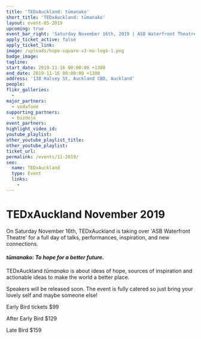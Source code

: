 ```yaml
---
title: 'TEDxAuckland: tūmanako'
short_title: 'TEDxAuckland: tūmanako'
layout: event-05-2019
upcoming: true
event_bar_right: 'Saturday November 16th, 2019 | ASB Waterfront Theatre'
apply_ticket_active: false
apply_ticket_link:
image: /uploads/hope-square-v3-no-logo-1.png
badge_image:
tagline:
start_date: 2019-11-16 00:00:00 +1300
end_date: 2019-11-16 00:00:00 +1300
address: '138 Halsey St, Auckland CBD, Auckland'
people:
flikr_galleries:
  -
major_partners:
  - vodafone
supporting_partners:
  - bizdojo
event_partners:
highlight_video_id:
youtube_playlist:
other_youtube_playlist_title:
other_youtube_playlist:
ticket_url:
permalink: /events/11-2019/
seo:
  name: TEDxAuckland
  type: Event
  links:
    -
---
```


# TEDxAuckland November 2019

On Saturday November 16th, TEDxAuckland is taking over 'ASB Waterfront Theatre' for a full day of talks, performances, inspiration, and new connections.

#### *tūmanako*\: *To hope for a better future.*

TEDxAuckland *tūmanako* is about ideas of hope, sources of inspiration and actionable ideas to make the world a better place.

Speakers will be released soon. The event is fully catered so just bring your lovely self and maybe someone else\!

Early Bird tickets $99

After Early Bird $129

Late Bird $159